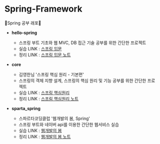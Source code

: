 # Spring-Framework
🌱Spring 공부 래포🌱
- **hello-spring**   
  - 스프링 부트 기초와 웹 MVC, DB 접근 기술 공부를 위한 간단한 프로젝트
  - 실습 LINK : [스프링 입문](https://github.com/ssong915/Spring-Framework/tree/main/hello-spring)
  - 정리 LINK : [스프링 입문 노트](https://github.com/ssong915/Spring-Framework/tree/main/notes/입문)

- **core**    
  - 김영한님  '스프링 핵심 원리 - 기본편' 
  - 스프링의 객체 지향 설계, 스프링의 핵심 원리 및 기능 공부를 위한 간단한 프로젝트
  - 실습 LINK : [스프링 핵심원리](https://github.com/ssong915/Spring-Framework/tree/main/core)
  - 정리 LINK : [스프림 핵심원리 노트](https://github.com/ssong915/Spring-Framework/tree/main/notes/기본)
  
- **sparta_spring**    
  - 스파르타코딩클럽  '웹개발의 봄, Spring'
  - 스프링 부트와 네이버 api를 이용한 간단한 웹서비스 실습
  - 실습 LINK : [웹개발의 봄](https://github.com/ssong915/Spring-Framework/tree/main/sparta_spring)
  - 정리 LINK : [웹개발의 봄 노트](https://github.com/ssong915/Spring-Framework/blob/main/sparta_spring/README.md)
